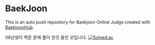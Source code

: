 # BaekJoon
This is an auto push repository for Baekjoon Online Judge created with [BaekjoonHub](https://github.com/BaekjoonHub/BaekjoonHub).

09년생이 백준 문제 풀이 한것 올린 곳입니다.
[![Solved.ac
](http://mazassumnida.wtf/api/mini/generate_badge?boj={handle})](https://solved.ac/whisper_serenade)
